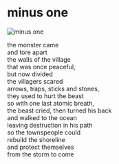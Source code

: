 # minus one

![minus one](images/minus%20one.jpeg)

the monster came</br>
and tore apart</br>
the walls of the village</br>
that was once peaceful,</br>
but now divided</br>
the villagers scared</br>
arrows, traps, sticks and stones,</br>
they used to hurt the beast</br>
so with one last atomic breath,</br>
the beast cried, then turned his back </br>
and walked to the ocean</br>
leaving destruction in his path</br>
so the townspeople could</br>
rebuild the shoreline</br>
and protect themselves</br>
from the storm to come

